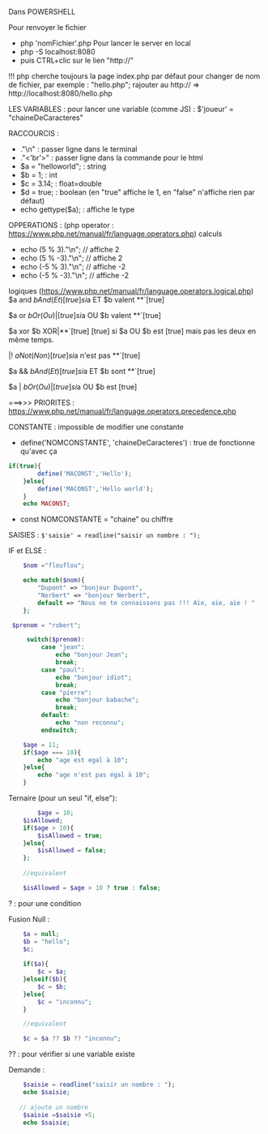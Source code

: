 Dans POWERSHELL

Pour renvoyer le fichier
- php 'nomFichier'.php
Pour lancer le server en local
- php -S localhost:8080
- puis CTRL+clic sur le lien "http://"

!!!
php cherche toujours la page index.php par défaut
pour changer de nom de fichier, par exemple : "hello.php"; rajouter au http://
=> http://localhost:8080/hello.php


LES VARIABLES :
pour lancer une variable (comme JS) : $'joueur' = "chaineDeCaracteres"


RACCOURCIS :
- ."\n" : passer ligne dans le terminal
- ."<'br'>" : passer ligne dans la commande pour le html
- $a = "helloworld"; : string
- $b = 1; : int
- $c = 3.14; : float=double
- $d = true; : boolean (en "true" affiche le 1, en "false" n'affiche rien par défaut)
- echo gettype($a); : affiche le type


OPPERATIONS : (php operator : https://www.php.net/manual/fr/language.operators.php)
calculs
- echo (5 % 3)."\n"; // affiche 2  
- echo (5 % -3)."\n"; // affiche 2  
- echo (-5 % 3)."\n"; // affiche -2  
- echo (-5 % -3)."\n"; // affiche -2

logiques (https://www.php.net/manual/fr/language.operators.logical.php)
$a and $b
And (Et)
[true] si $a ET $b valent **`[true]

$a or $b
Or (Ou)|
[true] si $a OU $b valent **`[true]

$a xor $b
XOR|**`[true]
[true] si $a OU $b est [true] mais pas les deux en même temps.

|! $a
Not (Non)
[true] si $a n'est pas **`[true]

$a && $b
And (Et)
[true] si $a ET $b sont **`[true]

$a \| $b
Or (Ou)|
[true] si $a OU $b est [true]

===>>> PRIORITES : https://www.php.net/manual/fr/language.operators.precedence.php


CONSTANTE :
impossible de modifier une constante
- define('NOMCONSTANTE', 'chaineDeCaracteres') : true de fonctionne qu'avec ça
```php
if(true){
        define('MACONST','Hello');
    }else{
        define('MACONST','Hello world');
    }
    echo MACONST;
```

- const NOMCONSTANTE = "chaine" ou chiffre


SAISIES :
`$'saisie' = readline("saisir un nombre : ");`

IF et ELSE :
```php
    $nom ="flouflou";

    echo match($nom){
        "Dupont" => "bonjour Dupont",
        "Nerbert" => "bonjour Nerbert",
        default => "Nous ne te connaissons pas !!! Aïe, aïe, aïe ! "
    };
```

```php
 $prenom = "robert";

     switch($prenom):
         case "jean":
             echo "bonjour Jean";
             break;
         case "paul":
             echo "bonjour idiot";
             break;
         case "pierre":
             echo "bonjour babache";
             break;
         default:
             echo "non reconnu";
         endswitch;
```

```php
    $age = 11;
    if($age === 10){
        echo "age est egal à 10";
    }else{
        echo "age n'est pas égal à 10";
    }
```

Ternaire (pour un seul "if, else"):
```php
	    $age = 10;
    $isAllowed;
    if($age > 10){
        $isAllowed = true;
    }else{
        $isAllowed = false;
    };
  
    //equivalent

    $isAllowed = $age > 10 ? true : false;
```
? : pour une condition


Fusion Null :

```php
    $a = null;
    $b = "hello";
    $c;
  
    if($a){
        $c = $a;
    }elseif($b){
        $c = $b;
    }else{
        $c = "inconnu";
    }

    //equivalent

    $c = $a ?? $b ?? "inconnu";
```
?? : pour vérifier si une variable existe

Demande :
```php
	$saisie = readline("saisir un nombre : ");
    echo $saisie;
    
   // ajoute un nombre
    $saisie =$saisie +5;
    echo $saisie;
```

